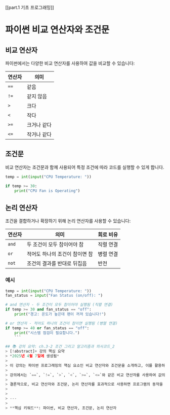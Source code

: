 [[part.1 기초 프로그래밍]]

# 파이썬 비교 연산자와 조건문

## 비교 연산자

파이썬에서는 다양한 비교 연산자를 사용하여 값을 비교할 수 있습니다:

|연산자|의미|
|---|---|
|`==`|같음|
|`!=`|같지 않음|
|`>`|크다|
|`<`|작다|
|`>=`|크거나 같다|
|`<=`|작거나 같다|

## 조건문

비교 연산자는 조건문과 함께 사용되어 특정 조건에 따라 코드를 실행할 수 있게 합니다.

```python
temp = int(input("CPU Temperature: "))

if temp >= 30:
    print("CPU Fan is Operating")
```

## 논리 연산자

조건을 결합하거나 확장하기 위해 논리 연산자를 사용할 수 있습니다:

|연산자|의미|회로 비유|
|---|---|---|
|`and`|두 조건이 모두 참이어야 참|직렬 연결|
|`or`|적어도 하나의 조건이 참이면 참|병렬 연결|
|`not`|조건의 결과를 반대로 뒤집음|반전|

### 예시

```python
temp = int(input("CPU Temperature: "))
fan_status = input("Fan Status (on/off): ")

# and 연산자 - 두 조건이 모두 참이어야 실행됨 (직렬 연결)
if temp >= 30 and fan_status == "off":
    print("경고: 온도가 높은데 팬이 꺼져 있습니다!")

# or 연산자 - 적어도 하나의 조건이 참이면 실행됨 (병렬 연결)
if temp >= 40 or fan_status == "off":
    print("시스템 점검이 필요합니다.")
    ```

## 📚 강의 요약: ch.3-2 조건 그리고 알고리즘과 의사코드_2
> [!abstract]+ 강의 핵심 요약
> *2025년 4월 7일에 생성됨*
> 
> 이 강의는 파이썬 프로그래밍의 핵심 요소인 비교 연산자와 조건문을 소개하고, 이를 활용하여 프로그램의 흐름을 제어하는 방법을 설명합니다. 특히, CPU 온도와 팬 상태를 예시로 들어 실제 상황에서 조건문과 논리 연산자가 어떻게 활용될 수 있는지 보여줍니다.
> 
> 강의에서는 `==`, `!=`, `>`, `<`, `>=`, `<=`와 같은 비교 연산자를 사용하여 값의 동일성, 크기 비교 등을 수행하는 방법을 다룹니다. 또한, `if` 문을 사용하여 특정 조건이 참일 경우에만 코드 블록을 실행하는 방법을 설명합니다. 더 나아가, `and`, `or`, `not`과 같은 논리 연산자를 사용하여 여러 조건을 결합하거나 반전시키는 방법을 배우고, 이를 통해 더욱 복잡한 조건문을 구성할 수 있습니다. 논리 연산자는 각각 직렬 연결, 병렬 연결, 반전 회로에 비유하여 이해를 돕습니다.
> 
> 결론적으로, 비교 연산자와 조건문, 논리 연산자를 효과적으로 사용하면 프로그램의 동작을 세밀하게 제어하고, 다양한 상황에 대응할 수 있는 유연한 코드를 작성할 수 있습니다. 이러한 개념은 파이썬 프로그래밍의 기초를 다지는 데 필수적이며, 더 복잡한 알고리즘과 프로그램 개발의 기반이 됩니다.
> 
> 
> ---
> 
> **핵심 키워드**: 파이썬, 비교 연산자, 조건문, 논리 연산자
